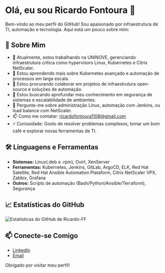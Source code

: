 # Olá, eu sou Ricardo Fontoura 👋

Bem-vindo ao meu perfil do GitHub! Sou apaixonado por infraestrutura de TI, automação e tecnologia. Aqui está um pouco sobre mim:

## 🚀 Sobre Mim

- 🔭 Atualmente, estou trabalhando na UNINOVE, gerenciando infraestrutura crítica como hypervisors Linux, Kubernetes e Citrix NetScaler.
- 🌱 Estou aprendendo mais sobre Kubernetes avançado e automação de processos em larga escala.
- 👯 Estou procurando colaborar em projetos de infraestrutura open-source e soluções de automação.
- 🤔 Estou buscando aprofundar meu conhecimento em segurança de sistemas e escalabilidade de ambientes.
- 💬 Pergunte-me sobre administração Linux, automação com Jenkins, ou load balance com NetScaler.
- 📫 Como me contatar: [ricardofontoura1108@gmail.com](mailto:ricardofontoura1108@gmail.com)
- ⚡ Curiosidade: Gosto de resolver problemas complexos, tomar um bom café e explorar novas ferramentas de TI.

## 🛠️ Linguagens e Ferramentas

- **Sistemas:** Linux(.deb e .rpm), Ovirt, XenServer
- **Ferramentas:** Kubernetes, Jenkins, GitLab, ArgoCD, ELK, Red Hat Satellite, Red Hat Ansible Automation Plataform, Citrix NetScaler VPX, Zabbix, Grafana
- **Outros:** Scripts de automação (Bash/Python/Ansible/Terraform), Segurança

## 📈 Estatísticas do GitHub

![Estatísticas do GitHub de Ricardo-FF](https://github-readme-stats.vercel.app/api?username=Ricardo-FF&show_icons=true&theme=radical)

## 📫 Conecte-se Comigo

- [LinkedIn](https://www.linkedin.com/in/ricardo-fontoura-ferreira/)
- [Email](mailto:ricardofontoura1108@gmail.com)

Obrigado por visitar meu perfil!
<!--
**Ricardo-FF/Ricardo-FF** is a ✨ _special_ ✨ repository because its `README.md` (this file) appears on your GitHub profile.

Here are some ideas to get you started:

- 🔭 I’m currently working on ...
- 🌱 I’m currently learning ...
- 👯 I’m looking to collaborate on ...
- 🤔 I’m looking for help with ...
- 💬 Ask me about ...
- 📫 How to reach me: ...
- 😄 Pronouns: ...
- ⚡ Fun fact: ...
-->

